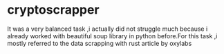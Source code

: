 # cryptoscrapper
It was a very balanced task ,i actually did not struggle much because i already worked with beautiful soup library in python before.For this task ,i mostly referred to the data scrapping with rust article by oxylabs
